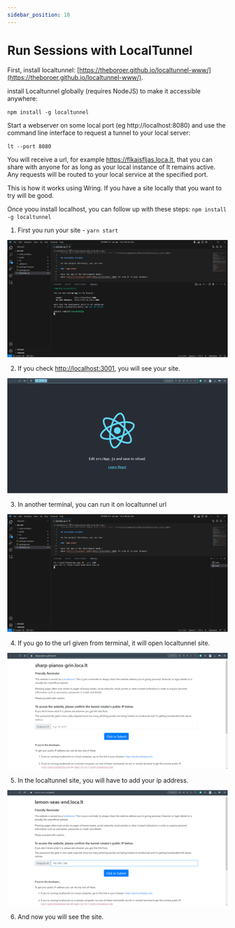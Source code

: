 ```yaml
---
sidebar_position: 10
---
```


# Run Sessions with LocalTunnel

First, install localtunnel: [https://theboroer.github.io/localtunnel-www/](https://theboroer.github.io/localtunnel-www/). 

install Localtunnel globally (requires NodeJS) to make it accessible anywhere:
```
npm install -g localtunnel
```
Start a webserver on some local port (eg http://localhost:8080) and use the command line interface to request a tunnel to your local server:

```
lt --port 8080
```

You will receive a url, for example https://flkajsfljas.loca.lt, that you can share with anyone for as long as your local instance of lt remains active. Any requests will be routed to your local service at the specified port.

This is how it works using Wring. If you have a site locally that you want to try will be good. 

Once yoou install localhost, you can follow up with these steps: ```npm install -g localtunnel```

1. First you run your site - ```yarn start```

 ![LocalTunnel](/img/localtunnel_1.png)

2. If you check [http://localhost:3001](http://localhost:3001), you will see your site. 

 ![LocalTunnel](/img/localtunnel_2.png)

3. In another terminal, you can run it on localtunnel url

 ![LocalTunnel](/img/localtunnel_3.png)

4. If you go to the url given from terminal, it will open localtunnel site.

 ![LocalTunnel](/img/localtunnel_4.png)

5. In the localtunnel site, you will have to add your ip address. 

  ![LocalTunnel](/img/localtunnel_5.png)

6. And now you will see the site. 



